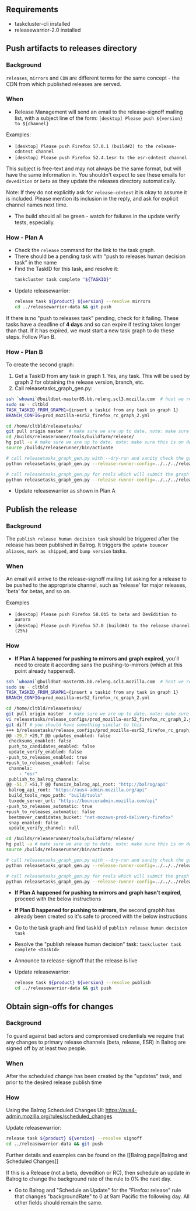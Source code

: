 ## Requirements

* taskcluster-cli installed
* releasewarrior-2.0 installed

## Push artifacts to releases directory

### Background

`releases`, `mirrors` and `CDN` are different terms for the same concept - the CDN from which published releases are served.

### When

* Release Management will send an email to the release-signoff mailing list, with a subject line of the form: `[desktop] Please push ${version} to ${channel}`

Examples:
- `[desktop] Please push Firefox 57.0.1 (build#2) to the release-cdntest channel`
- `[desktop] Please push Firefox 52.4.1esr to the esr-cdntest channel`

This subject is free-text and may not always be the same format, but will have the same information in. You shouldn't expect to see these emails for `devedition` or `beta` as they update the releases directory automatically.

Note: If they do not explicitly ask for `release-cdntest` it is okay to assume it is included. Please mention its inclusion in the reply, and ask for explicit channel names next time.

* The build should all be green - watch for failures in the update verify tests, especially.

### How - Plan A

* Check the `release` command for the link to the task graph.
* There should be a pending task with "push to releases human decision task" in the name
* Find the TaskID for this task, and resolve it:
    ```sh
    taskcluster task complete "${TASKID}"
    ```
* Update releasewarrior:
    ```sh
    release task ${product} ${version} --resolve mirrors
    cd ../releasewarrior-data && git push
    ```
If there is no "push to releases task" pending, check for it failing. These tasks have a deadline of **4 days** and so can expire if testing takes longer than that. If it has expired, we must start a new task graph to do these steps. Follow Plan B.

### How - Plan B

To create the second graph:

1. Get a TaskID from any task in graph 1. Yes, any task. This will be used by graph 2 for obtaining the release version, branch, etc.
2. Call releasetasks_graph_gen.py:
```bash
ssh `whoami`@buildbot-master85.bb.releng.scl3.mozilla.com  # host we release-runner and you generate/submit new release promotion graphs
sudo su - cltbld
TASK_TASKID_FROM_GRAPH1={insert a taskid from any task in graph 1}
BRANCH_CONFIG=prod_mozilla-esr52_firefox_rc_graph_2.yml

cd /home/cltbld/releasetasks/
git pull origin master  # make sure we are up to date. note: make sure this is on master and clean first
cd /builds/releaserunner/tools/buildfarm/release/
hg pull -u # make sure we are up to date. note: make sure this is on default and clean first
source /builds/releaserunner/bin/activate

# call releasetasks_graph_gen.py with --dry-run and sanity check the graph output that would be submitted
python releasetasks_graph_gen.py --release-runner-config=../../../release-runner.yml --branch-and-product-config="/home/cltbld/releasetasks/releasetasks/release_configs/${BRANCH_CONFIG}" --common-task-id=$TASK_TASKID_FROM_GRAPH1 --dry-run

# call releasetasks_graph_gen.py for reals which will submit the graph to Taskcluster
python releasetasks_graph_gen.py --release-runner-config=../../../release-runner.yml --branch-and-product-config="/home/cltbld/releasetasks/releasetasks/release_configs/${BRANCH_CONFIG}" --common-task-id=$TASK_TASKID_FROM_GRAPH1
```
* Update releasewarrior as shown in Plan A

## Publish the release

### Background

The `publish release human decision task` should be triggered after the release has been published in Balrog. It triggers the `update bouncer aliases`, `mark as shipped`, and `bump version` tasks.

### When

An email will arrive to the release-signoff mailing list asking for a release to be pushed to the appropriate channel, such as 'release' for major releases, 'beta' for betas, and so on.

Examples
- `[desktop] Please push Firefox 58.0b5 to beta and DevEdition to aurora`
- `[desktop] Please push Firefox 57.0 (build#4) to the release channel (25%)`

### How

* **If Plan A happened for pushing to mirrors and graph expired**, you'll need to create it according sans the pushing-to-mirrors (which at this point already happened).

```bash
ssh `whoami`@buildbot-master85.bb.releng.scl3.mozilla.com  # host we release-runner and you generate/submit new release promotion graphs
sudo su - cltbld
TASK_TASKID_FROM_GRAPH1={insert a taskid from any task in graph 1}
BRANCH_CONFIG=prod_mozilla-esr52_firefox_rc_graph_2.yml

cd /home/cltbld/releasetasks/
git pull origin master  # make sure we are up to date. note: make sure this is on master and clean first
vi releasetasks/release_configs/prod_mozilla-esr52_firefox_rc_graph_2.yml # remove push-to-mirrors task from second graph
git diff # you should have something similar to this
+++ b/releasetasks/release_configs/prod_mozilla-esr52_firefox_rc_graph_2.yml
@@ -29,7 +29,7 @@ updates_enabled: false
 checksums_enabled: false
 push_to_candidates_enabled: false
 update_verify_enabled: false
-push_to_releases_enabled: true
+push_to_releases_enabled: false
 channels:
     - "esr"
 publish_to_balrog_channels:
@@ -51,7 +51,7 @@ funsize_balrog_api_root: "http://balrog/api"
 balrog_api_root: "https://aus4-admin.mozilla.org/api"
 build_tools_repo_path: "build/tools"
 tuxedo_server_url: "https://bounceradmin.mozilla.com/api"
-push_to_releases_automatic: true
+push_to_releases_automatic: false
 beetmover_candidates_bucket: "net-mozaws-prod-delivery-firefox"
 snap_enabled: false
 update_verify_channel: null

cd /builds/releaserunner/tools/buildfarm/release/
hg pull -u # make sure we are up to date. note: make sure this is on default and clean first
source /builds/releaserunner/bin/activate

# call releasetasks_graph_gen.py with --dry-run and sanity check the graph output that would be submitted
python releasetasks_graph_gen.py --release-runner-config=../../../release-runner.yml --branch-and-product-config="/home/cltbld/releasetasks/releasetasks/release_configs/${BRANCH_CONFIG}" --common-task-id=$TASK_TASKID_FROM_GRAPH1 --dry-run

# call releasetasks_graph_gen.py for reals which will submit the graph to Taskcluster
python releasetasks_graph_gen.py --release-runner-config=../../../release-runner.yml --branch-and-product-config="/home/cltbld/releasetasks/releasetasks/release_configs/${BRANCH_CONFIG}" --common-task-id=$TASK_TASKID_FROM_GRAPH1

```
* **If Plan A happened for pushing to mirrors and graph hasn't expired**, proceed with the below instructions
* **If Plan B happened for pushing to mirrors**, the second graphh has already been created so it's safe to proceed with the below instructions

* Go to the task graph and find taskId of `publish release human decision task`
* Resolve the "publish release human decision" task:
    `taskcluster task complete <taskId>`
* Announce to release-signoff that the release is live
* Update releasewarrior:
    ```sh
    release task ${product} ${version} --resolve publish
    cd ../releasewarrior-data && git push
    ```

## Obtain sign-offs for changes

### Background

To guard against bad actors and compromised credentials we require that any changes to primary release channels (beta, release, ESR) in Balrog are signed off by at least two people.

### When

After the scheduled change has been created by the "updates" task, and prior to the desired release publish time

### How

Using the Balrog Scheduled Changes UI: <https://aus4-admin.mozilla.org/rules/scheduled_changes>

Update releasewarrior:
```sh
release task ${product} ${version} --resolve signoff
cd ../releasewarrior-data && git push
```

Further details and examples can be found on the [[Balrog page|Balrog and Scheduled Changes]]

If this is a Release (not a beta, devedition or RC), then schedule an update in Balrog to change the background rate of the rule to 0% the next day.
* Go to Balrog and "Schedule an Update" for the "Firefox: release" rule that changes "backgroundRate" to 0 at 9am Pacific the following day. All other fields should remain the same.

